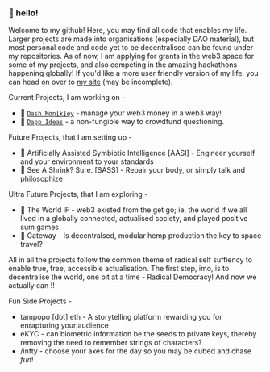 ### 👋 hello!

Welcome to my github! Here, you may find all code that enables my life. Larger projects are made into organisations (especially DAO material), but most personal code and code yet to be decentralised can be found under my repositories. As of now, I am applying for grants in the web3 space for some of my projects, and also competing in the amazing hackathons happening globally! If you'd like a more user friendly version of my life, you can head on over to [my site](https://thisispalash.com/) (may be incomplete).

Current Projects, I am working on -
- 🐒  [`Dash Mon[k]ey`](https://dash-monkey.com/) - manage your web3 money in a web3 way!
- 💭  [`Dapp Ideas`](https://dapp-ideas.github.io/) - a non-fungible way to crowdfund questioning.

Future Projects, that I am setting up -
- 🧠  Artificially Assisted Symbiotic Intelligence [AASI] - Engineer yourself and your environment to your standards
- 👻  See A Shrink? Sure. [SASS] - Repair your body, or simply talk and philosophize

Ultra Future Projects, that I am exploring -
- 🤔 The World iF - web3 existed from the get go; ie, the world if we all lived in a globally connected, actualised society, and played positive sum games
- 🍁  Gateway - Is decentralsed, modular hemp production the key to space travel?

All in all the projects follow the common theme of radical self suffiency to enable true, free, accessible actualisation. The first step, imo, is to decentralise the world, one bit at a time - Radical Democracy! And now we actually can !!

Fun Side Projects -
- tampopo [dot] eth - A storytelling platform rewarding you for enrapturing your audience
- eKYC - can biometric information be the seeds to private keys, thereby removing the need to remember strings of characters?
- /infty - choose your axes for the day so you may be cubed and chase *fun*!
